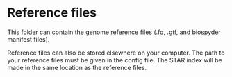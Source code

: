 # Reference files

This folder can contain the genome reference files (.fq, .gtf, and biospyder manifest files). 

Reference files can also be stored elsewhere on your computer. The path to your reference files must be given in the config file.
The STAR index will be made in the same location as the reference files.